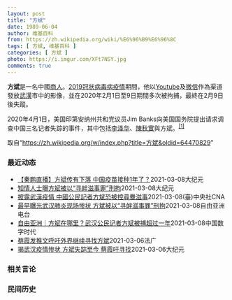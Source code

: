 ```yaml
---
layout: post
title: "方斌"
date: 1989-06-04
author: 维基百科
from: https://zh.wikipedia.org/wiki/%E6%96%B9%E6%96%8C
tags: [ 方斌, 维基百科 ]
categories: [ 方斌 ]
photo: https://i.imgur.com/XFt7NSY.jpg
comments: true
---
```

<div class="mw-parser-output">
<p><b>方斌</b>是一名中國<a href="/wiki/%E5%95%86%E4%BA%BA" title="商人">商人</a>。<a href="/wiki/2019%E5%86%A0%E7%8A%B6%E7%97%85%E6%AF%92%E7%97%85%E7%96%AB%E6%83%85" title="2019冠状病毒病疫情">2019冠状病毒病疫情</a>期間，他以<a href="/wiki/Youtube" class="mw-redirect" title="Youtube">Youtube</a>及<a href="/wiki/%E5%BE%AE%E4%BF%A1" title="微信">微信</a>作為渠道發放<a href="/wiki/%E6%AD%A6%E6%BC%A2" class="mw-redirect" title="武漢">武漢</a>市中的影像，並在2020年2月1日至9日期間多次被拘捕，最終在2月9日後失蹤。
</p><p>2020年4月1日，美国印第安纳州共和党议员Jim Banks向美国国务院提出请求调查中国三名记者失踪的事件，其中包括<a href="/wiki/%E6%9D%8E%E6%B3%BD%E5%8D%8E_(%E8%AE%B0%E8%80%85)" title="李泽华 (记者)">李泽华</a>、<a href="/wiki/%E9%99%88%E7%A7%8B%E5%AE%9E_(%E5%BE%8B%E5%B8%88)" title="陈秋实 (律师)">陳秋實</a>與<a class="mw-selflink selflink">方斌</a>。<sup id="cite_ref-1" class="reference"><a href="#cite_note-1">[1]</a></sup>
</p>
</div><noscript><img src="//zh.wikipedia.org/wiki/Special:CentralAutoLogin/start?type=1x1" alt="" title="" width="1" height="1" style="border: none; position: absolute;"></noscript>
<div class="printfooter">取自“<a dir="ltr" href="https://zh.wikipedia.org/w/index.php?title=方斌&amp;oldid=64470829">https://zh.wikipedia.org/w/index.php?title=方斌&amp;oldid=64470829</a>”</div><div id="recent-news"><h3>最近动态</h3><ul><li><a href="https://nodebe4.github.io/waimei/2021-03-08/%E7%A7%A6%E9%B9%8F%E7%9B%B4%E6%92%AD-%E6%96%B9%E6%96%8C%E4%BC%A0%E6%9C%89%E4%B8%8B%E8%90%BD-%E4%B8%AD%E5%9B%BD%E7%96%AB%E8%8B%97%E6%8E%A5%E7%A7%8D1%E5%B9%B4%E4%BA%86" title="【秦鹏直播】方斌传有下落 中国疫苗接种1年了？—— 【大纪元2021年03月09日讯】美东时间周一（3月8日）晚上7点，秦鹏现场直播。 今天焦点：中共高层称接种疫苗已1年，那么啥时开始研发的？揭...">【秦鹏直播】方斌传有下落 中国疫苗接种1年了？</a><time>2021-03-08</time><a class="tag">大纪元</a></li>
<li><a href="https://nodebe4.github.io/waimei/2021-03-08/%E7%9F%A5%E6%83%85%E4%BA%BA%E5%A3%AB%E6%9B%9D%E6%96%B9%E6%96%8C%E8%A2%AB%E4%BB%A5-%E5%AF%BB%E8%A1%85%E6%BB%8B%E4%BA%8B%E7%BD%AA-%E5%88%91%E6%8B%98" title="知情人士曝方斌被以“寻衅滋事罪”刑拘—— 【大纪元2021年03月08日讯】武汉公民记者方斌因报导武汉疫情的惨烈场面被抓，一年多来杳无音信。武汉知情者披露，中共公安曾经打算以煽动颠覆国家政权来指...">知情人士曝方斌被以“寻衅滋事罪”刑拘</a><time>2021-03-08</time><a class="tag">大纪元</a></li>
<li><a href="https://nodebe4.github.io/waimei/2021-03-08/%E6%8A%AB%E9%9C%B2%E6%AD%A6%E6%BC%A2%E7%96%AB%E6%83%85-%E4%B8%AD%E5%9C%8B%E5%85%AC%E6%B0%91%E8%A8%98%E8%80%85%E6%96%B9%E6%96%8C%E6%81%90%E8%A2%AB%E6%8E%A7%E5%B0%8B%E9%87%81%E6%BB%8B%E4%BA%8B" title="披露武漢疫情 中國公民記者方斌恐被控尋釁滋事—— （中央社台北8日電）中國武漢剛爆發疫情時，公民記者方斌積極報導實況，卻遭當地警方拘捕至今超過1年。知情人士透露，警方一度打算以「煽動顛覆國家政權...">披露武漢疫情 中國公民記者方斌恐被控尋釁滋事</a><time>2021-03-08</time><a class="tag">(臺)中央社CNA</a></li>
<li><a href="https://nodebe4.github.io/waimei/2021-03-08/%E6%9C%80%E6%97%A9%E6%9B%9D%E5%85%89%E6%AD%A6%E6%B1%89%E8%82%BA%E7%82%8E%E7%8E%B0%E5%9C%BA%E6%83%A8%E7%8A%B6-%E6%96%B9%E6%96%8C%E8%A2%AB%E4%BB%A5-%E5%AF%BB%E8%A1%85%E6%BB%8B%E4%BA%8B%E7%BD%AA-%E5%88%91%E6%8B%98" title="最早曝光武汉肺炎现场惨状 方斌被以“寻衅滋事罪”刑拘—— 去年二月，武汉新冠疫情最严重之际，当地公民记者方斌在一段视频中，向外界传递疫情导致众多死亡的惨烈场面，结果被捕，至今超过一年。据武汉不愿...">最早曝光武汉肺炎现场惨状   方斌被以“寻衅滋事罪”刑拘</a><time>2021-03-08</time><a class="tag">自由亚洲电台</a></li>
<li><a href="https://nodebe4.github.io/waimei/2021-03-08/%E8%87%AA%E7%94%B1%E4%BA%9A%E6%B4%B2-%E6%96%B9%E6%96%8C%E5%9C%A8%E5%93%AA%E9%87%8C-%E6%AD%A6%E6%B1%89%E5%85%AC%E6%B0%91%E8%AE%B0%E8%80%85%E6%96%B9%E6%96%8C%E8%A2%AB%E6%8D%95%E8%B6%85%E8%BF%87%E4%B8%80%E5%B9%B4" title="自由亚洲｜方斌在哪里？武汉公民记者方斌被捕超过一年—— 方斌被以“寻衅滋事罪”刑拘 相关阅读： 【众人推】“真公民记者” 武汉市民方斌 法广 | 纽时报武汉第二名公民记者方斌失踪并指恐惧与愤怒增...">自由亚洲｜方斌在哪里？武汉公民记者方斌被捕超过一年</a><time>2021-03-08</time><a class="tag">中国数字时代</a></li>
<li><a href="https://nodebe4.github.io/waimei/2021-03-06/%E8%94%A1%E9%9C%9E%E5%8F%91%E6%8E%A8%E6%96%87%E5%91%BC%E5%90%81%E5%A4%96%E7%95%8C%E7%BB%A7%E7%BB%AD%E5%AF%BB%E6%89%BE%E6%96%B9%E6%96%8C" title="蔡霞发推文呼吁外界继续寻找方斌—— 06/03/2021 - 22:56 3月5日，中共中央党校前教授蔡霞发推文，呼吁外界继续寻找曾经因为报道武汉疫情期间当地医院情况的公民记者方斌。去年2月10...">蔡霞发推文呼吁外界继续寻找方斌</a><time>2021-03-06</time><a class="tag">法广</a></li>
<li><a href="https://nodebe4.github.io/waimei/2021-03-06/%E6%8F%AD%E6%AD%A6%E6%B1%89%E7%96%AB%E6%83%85%E6%83%A8%E7%8A%B6-%E6%96%B9%E6%96%8C%E5%A4%B1%E8%B8%AA%E8%87%B3%E4%BB%8A-%E8%94%A1%E9%9C%9E%E5%90%81%E5%AF%BB%E6%89%BE" title="揭武汉疫情惨状 方斌失踪至今 蔡霞吁寻找—— 【大纪元2021年03月06日讯】（大纪元记者张北报导）去年武汉爆疫情封城期间，公民记者方斌通过网络传出武汉医院等地的真实情况，并因此被中共当局抓捕...">揭武汉疫情惨状 方斌失踪至今 蔡霞吁寻找</a><time>2021-03-06</time><a class="tag">大纪元</a></li>
</ul></div><div id="open-opinion"><h3>相关言论</h3><ul></ul></div><div id="mjls-record"><h3>民间历史</h3><ul></ul></div>